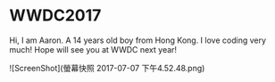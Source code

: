 # WWDC2017
Hi, I am Aaron. A 14 years old boy from Hong Kong. I love coding very much! Hope will see you at WWDC next year!

![ScreenShot](螢幕快照 2017-07-07 下午4.52.48.png)
